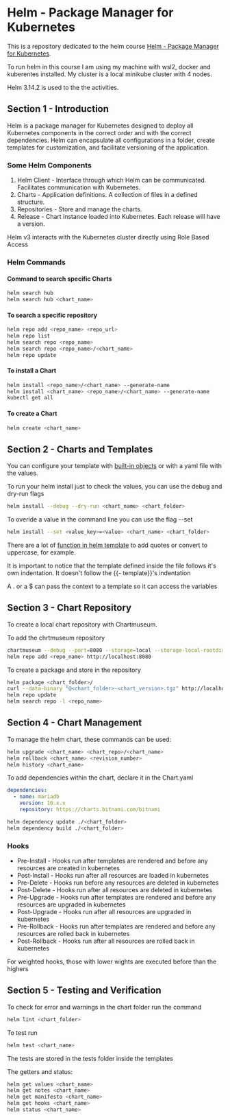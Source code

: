 # Helm - Package Manager for Kubernetes

This is a repository dedicated to the helm course [Helm - Package Manager for Kubernetes](https://www.udemy.com/course/helm-package-manager-for-kubernetes-complete-master-course/?couponCode=ST15MT31224).

To run helm in this course I am using my machine with wsl2, docker and kuberentes installed. My cluster is a local minikube cluster with 4 nodes.

Helm 3.14.2 is used to the the activities.

## Section 1 - Introduction

Helm is a package manager for Kubernetes designed to deploy all Kubernetes components in the correct order and with the correct dependencies. Helm can encapsulate all configurations in a folder, create templates for customization, and facilitate versioning of the application.

### Some Helm Components

1. Helm Client - Interface through which Helm can be communicated. Facilitates communication with Kubernetes.
2. Charts - Application definitions. A collection of files in a defined structure.
3. Repositories - Store and manage the charts.
4. Release - Chart instance loaded into Kubernetes. Each release will have a version.

Helm v3 interacts with the Kubernetes cluster directly using Role Based Access

### Helm Commands

#### Command to search specific Charts

``` bash
helm search hub
helm search hub <chart_name>
```

#### To search a specific repository

``` bash
helm repo add <repo_name> <repo_url>
helm repo list
helm search repo <repo_name>
helm search repo <repo_name>/<chart_name>
helm repo update
```

#### To install a Chart

``` bash
helm install <repo_name>/<chart_name> --generate-name
helm install <chart_name> <repo_name>/<chart_name> --generate-name
kubectl get all
```

#### To create a Chart

``` bash
helm create <chart_name>
```

## Section 2 - Charts and Templates

You can configure your template with [built-in objects](https://helm.sh/docs/chart_template_guide/builtin_objects/) or with a yaml file with the values.

To run your helm install just to check the values, you can use the debug and dry-run flags

``` bash
helm install --debug --dry-run <chart_name> <chart_folder>
```

To overide a value in the command line you can use the flag --set

``` bash
helm install --set <value_key>=<value> <chart_name> <chart_folder>
```

There are a lot of [function in helm template](https://helm.sh/docs/chart_template_guide/function_list/) to add quotes or convert to uppercase, for example.

It is important to notice that the template defined inside the file follows it's own indentation. It doesn't follow the {{- template}}'s indentation

A . or a $ can pass the context to a template so it can access the variables

## Section 3 - Chart Repository

To create a local chart repository with Chartmuseum.

To add the chrtmuseum repository

``` bash
chartmuseum --debug --port=8080 --storage=local --storage-local-rootdir="./chartstorage"
helm repo add <repo_name> http://localhost:8080
```

To create a package and store in the repository

``` bash
helm package <chart_folder>/
curl --data-binary "@<chart_folder>-<chart_version>.tgz" http://localhost:8080/api/charts
helm repo update
helm search repo -l <repo_name>
```

## Section 4 - Chart Management

To manage the helm chart, these commands can be used:

``` bash
helm upgrade <chart_name> <chart_repo>/<chart_name>
helm rollback <chart_name> <revision_number>
helm history <chart_name>
```

To add dependencies within the chart, declare it in the Chart.yaml

``` yaml
dependencies:
  - name: mariadb
    version: 16.x.x
    repository: https://charts.bitnami.com/bitnami
```

``` bash
helm dependency update ./<chart_folder>
helm dependency build ./<chart_folder>
```

### Hooks

- Pre-Install - Hooks run after templates are rendered and before any resources are created in kubernetes
- Post-Install - Hooks run after all resources are loaded in kubernetes
- Pre-Delete - Hooks run before any resources are deleted in kubernetes
- Post-Delete - Hooks run after all resources are deleted in kubernetes
- Pre-Upgrade - Hooks run after templates are rendered and before any resources are upgraded in kubernetes
- Post-Upgrade - Hooks run after all resources are upgraded in kubernetes
- Pre-Rollback - Hooks run after templates are rendered and before any resources are rolled back in kubernetes
- Post-Rollback - Hooks run after all resources are rolled back in kubernetes

For weighted hooks, those with lower wights are executed before than the highers

## Section 5 - Testing and Verification

To check for error and warnings in the chart folder run the command

``` bash
helm lint <chart_folder>
```

To test run

``` bash
helm test <chart_name>
```

The tests are stored in the tests folder inside the templates

The getters and status:

``` bash
helm get values <chart_name>
helm get notes <chart_name>
helm get manifesto <chart_name>
helm get hooks <chart_name>
helm status <chart_name>
```
